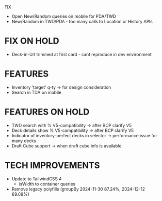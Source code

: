  FIX
- Open New/Random queries on mobile for PDA/TWD
- New/Random in TWD/PDA - too many calls to Location or History APIs

# FIX ON HOLD
- Deck-in-Url trimmed at first card - cant reproduce in dev environment

# FEATURES
- Inventory 'target' q-ty -> for design consideration
- Search in TDA on mobile

# FEATURES ON HOLD
- TWD search with % V5-compatibility -> after BCP clarify V5
- Deck details show % V5-compatibility -> after BCP clarify V5
- Indicator of inventory-perfect decks in selector -> performance issue for many decks
- Draft Cube support -> when draft cube info is available

# TECH IMPROVEMENTS
- Update to TailwindCSS 4
  - isWidth to container queries
- Remove legacy polyfills (groupBy 2024-11-30 87.24%, 2024-12-12 89.08%)
